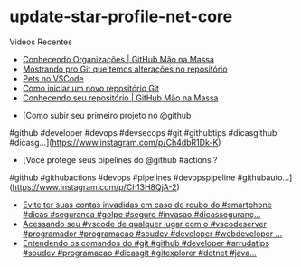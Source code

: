 # update-star-profile-net-core

Videos Recentes
<!-- YOUTUBE:START -->
- [Conhecendo Organizações | GitHub Mão na Massa](https://www.youtube.com/watch?v=tHBV8FuZd6M)
- [Mostrando pro Git que temos alterações no repositório](https://www.youtube.com/watch?v=GEql1E7As88)
- [Pets no VSCode](https://www.youtube.com/watch?v=-rVq0yluMfw)
- [Como iniciar um novo repositório Git](https://www.youtube.com/watch?v=mwzbGIl3opk)
- [Conhecendo seu repositório | GitHub Mão na Massa](https://www.youtube.com/watch?v=ABtv7-QJ2c4)
<!-- YOUTUBE:END -->

<!-- INSTA:START -->
- [Como subir seu primeiro projeto no @github 

#github #developer #devops #devsecops #git #githubtips #dicasgithub #dicasg...](https://www.instagram.com/p/Ch4dbR1Dk-K)
- [Você protege seus pipelines do @github #actions ?

#github #githubactions #devops #pipelines #devopspipeline #githubauto...](https://www.instagram.com/p/Ch13H8QjA-2)
- [Evite ter suas contas invadidas em caso de roubo do #smartphone #dicas #seguranca #golpe #seguro #invasao #dicasseguranç...](https://www.instagram.com/p/ChcNPxbjSc3)
- [Acessando seu #vscode de qualquer lugar com o #vscodeserver  #programador #programacao #soudev #developer #webdeveloper ...](https://www.instagram.com/p/ChZjbvijpif)
- [Entendendo os comandos do #git  #github #developer #arrudatips #soudev #programacao #dicasgit #gitexplorer #dotnet #java...](https://www.instagram.com/p/ChW_wwhjd9K)
<!-- INSTA:END -->
